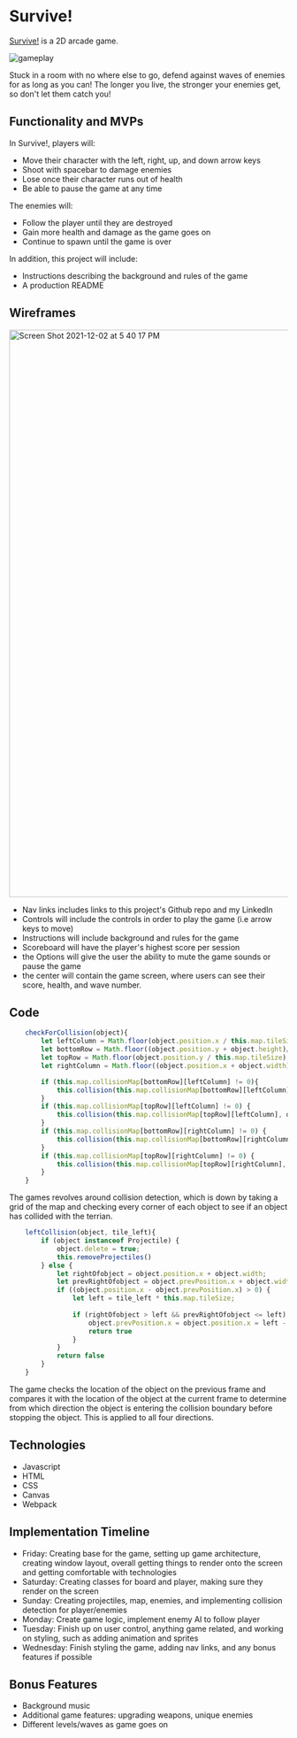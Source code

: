 # Survive!

[Survive!](https://linb1.github.io/Survive/) is a 2D arcade game.

![gameplay](https://user-images.githubusercontent.com/68402088/145424298-fcc162e1-85ff-42f0-af3e-1ea40920e217.gif)

Stuck in a room with no where else to go, defend against waves of enemies 
for as long as you can! The longer you live, the stronger your enemies get, so don't
let them catch you!

## Functionality and MVPs

In Survive!, players will:
- Move their character with the left, right, up, and down arrow keys
- Shoot with spacebar to damage enemies
- Lose once their character runs out of health
- Be able to pause the game at any time

The enemies will:
- Follow the player until they are destroyed
- Gain more health and damage as the game goes on
- Continue to spawn until the game is over

In addition, this project will include:
- Instructions describing the background and rules of the game
- A production README

## Wireframes
<img width="1026" alt="Screen Shot 2021-12-02 at 5 40 17 PM" src="https://user-images.githubusercontent.com/68402088/144514738-dad393bd-e807-4a6e-bd12-205050c9b401.png">

- Nav links includes links to this project's Github repo and my LinkedIn
- Controls will include the controls in order to play the game (i.e arrow keys to move)
- Instructions will include background and rules for the game
- Scoreboard will have the player's highest score per session
- the Options will give the user the ability to mute the game sounds or pause the game
- the center will contain the game screen, where users can see their score, health, and wave number.

## Code
```javascript
    checkForCollision(object){
        let leftColumn = Math.floor(object.position.x / this.map.tileSize);
        let bottomRow = Math.floor((object.position.y + object.height)/ this.map.tileSize);
        let topRow = Math.floor(object.position.y / this.map.tileSize);
        let rightColumn = Math.floor((object.position.x + object.width) / this.map.tileSize);

        if (this.map.collisionMap[bottomRow][leftColumn] != 0){
            this.collision(this.map.collisionMap[bottomRow][leftColumn], object, bottomRow, leftColumn);
        }
        if (this.map.collisionMap[topRow][leftColumn] != 0) {
            this.collision(this.map.collisionMap[topRow][leftColumn], object, topRow, leftColumn);
        }
        if (this.map.collisionMap[bottomRow][rightColumn] != 0) {
            this.collision(this.map.collisionMap[bottomRow][rightColumn], object, bottomRow, rightColumn);
        }
        if (this.map.collisionMap[topRow][rightColumn] != 0) {
            this.collision(this.map.collisionMap[topRow][rightColumn], object, topRow, rightColumn);
        }
    }
```
The games revolves around collision detection, which is down by taking a grid of the map and
checking every corner of each object to see if an object has collided with the terrian.

```javascript
    leftCollision(object, tile_left){
        if (object instanceof Projectile) {
            object.delete = true;
            this.removeProjectiles()
        } else {
            let rightOfobject = object.position.x + object.width;
            let prevRightOfobject = object.prevPosition.x + object.width;
            if ((object.position.x - object.prevPosition.x) > 0) {
                let left = tile_left * this.map.tileSize;
    
                if (rightOfobject > left && prevRightOfobject <= left) {
                    object.prevPosition.x = object.position.x = left - object.width - 0.01;
                    return true
                }
            }
            return false
        }
    }
```
The game checks the location of the object on the previous frame and compares it with the
location of the object at the current frame to determine from which direction the object is
entering the collision boundary before stopping the object. This is applied to all four directions.

## Technologies
- Javascript
- HTML
- CSS
- Canvas
- Webpack

## Implementation Timeline
- Friday: Creating base for the game, setting up game architecture, creating window layout, overall getting things to render onto the screen and getting comfortable with technologies
- Saturday: Creating classes for board and player, making sure they render on the screen
- Sunday: Creating projectiles, map, enemies, and implementing collision detection for player/enemies
- Monday: Create game logic, implement enemy AI to follow player
- Tuesday: Finish up on user control, anything game related, and working on styling, such as adding animation and sprites
- Wednesday: Finish styling the game, adding nav links, and any bonus features if possible


## Bonus Features
- Background music
- Additional game features: upgrading weapons, unique enemies
- Different levels/waves as game goes on
